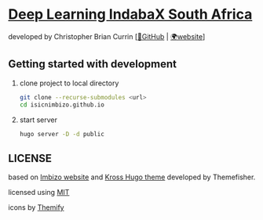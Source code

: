 # [Deep Learning IndabaX South Africa](https://indabax.co.za)

developed by Christopher Brian Currin [[🔗GitHub](https://github.com/ChrisCurrin) | [🌍website](https://chriscurrin.com)]

## Getting started with development

1. clone project to local directory
    ```bash
    git clone --recurse-submodules <url>
    cd isicnimbizo.github.io
    ```

1. start server
    ```bash
    hugo server -D -d public  
    ```

## LICENSE
based on [Imbizo website](https://imbizo.africa) and [Kross Hugo theme](https://github.com/themefisher/kross-hugo/) developed by Themefisher.

licensed using [MIT](https://github.com/themefisher/kross-hugo/blob/master/LICENSE)

icons by [Themify](https://themify.me/themify-icons)

